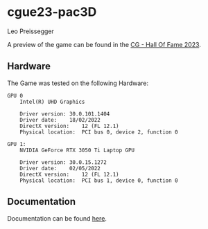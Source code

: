 # cgue23-pac3D

Leo Preissegger

A preview of the game can be found in the [CG - Hall Of Fame 2023](https://www.cg.tuwien.ac.at/courses/CG/HallOfFame/2023S).

## Hardware
The Game was tested on the following Hardware:
```
GPU 0
	Intel(R) UHD Graphics

	Driver version:	30.0.101.1404
	Driver date:	18/02/2022
	DirectX version:	12 (FL 12.1)
	Physical location:	PCI bus 0, device 2, function 0

GPU 1:
	NVIDIA GeForce RTX 3050 Ti Laptop GPU

	Driver version:	30.0.15.1272
	Driver date:	02/05/2022
	DirectX version:	12 (FL 12.1)
	Physical location:	PCI bus 1, device 0, function 0
```

## Documentation

Documentation can be found [here](docs/md/DOCUMENTATION.md).
